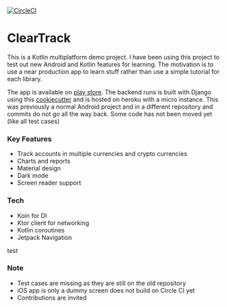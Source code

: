 [![CircleCI](https://circleci.com/gh/amolgupta/cleartrack.svg?style=shield&circle-token=e5c532133590df69d5d1dec1d175101b9397f188)](https://app.circleci.com/pipelines/github/amolgupta/cleartrack)

# ClearTrack

This is a Kotlin multiplatform demo project. I have been using this project to test out new Android and Kotlin features for learning. The motivation is to use a near production app to learn stuff rather than use a simple tutorial for each library.

The app is available on [play store](https://play.google.com/store/apps/details?id=xyz.getclear.app). The backend runs is built with Django using this [cookiecutter](https://github.com/pydanny/cookiecutter-django) and is hosted on heroku with a micro instance.
This was previously a normal Android project and in a different repository and commits do not go all the way back. Some code has not been moved yet (like all test cases)

### Key Features
- Track accounts in multiple currencies and crypto currencies
- Charts and reports
- Material design
- Dark mode
- Screen reader support

### Tech
- Koin for DI
- Ktor client for networking
- Kotlin coroutines
- Jetpack Navigation

test




### Note
- Test cases are missing as they are still on the old repository
- iOS app is only a dummy screen does not build on Circle CI yet
- Contributions are invited


